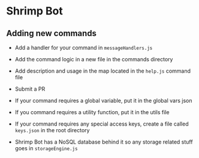 # Shrimp Bot

## Adding new commands

- Add a handler for your command in `messageHandlers.js`
- Add the command logic in a new file in the commands directory
- Add description and usage in the map located in the `help.js` command file 
- Submit a PR

- If your command requires a global variable, put it in the global vars json
- If you command requires a utility function, put it in the utils file
- If your command requires any special access keys, create a file called `keys.json` in the root directory

- Shrimp Bot has a NoSQL database behind it so any storage related stuff goes in `storageEngine.js`